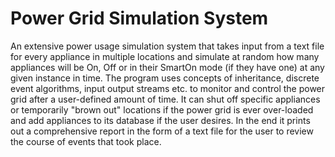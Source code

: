 # Power Grid Simulation System

An extensive power usage simulation system that takes input from a text file for every appliance in multiple locations and simulate at random how many appliances will be On, Off or in their SmartOn mode (if they have one) at any given instance in time. The program uses concepts of inheritance, discrete event algorithms, input output streams etc. to monitor and control the power grid after a user-defined amount of time. It can shut off specific appliances or temporarily "brown out" locations if the power grid is ever over-loaded and add appliances to its database if the user desires. In the end it prints out a comprehensive report in the form of a text file for the user to review the course of events that took place.
